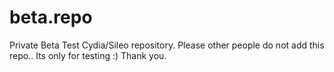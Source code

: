 # beta.repo
Private Beta Test Cydia/Sileo repository.
Please other people do not add this repo.. Its only for testing :)
Thank you.
